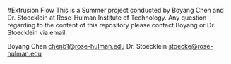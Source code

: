 #Extrusion Flow
This is a Summer project conducted by Boyang Chen and Dr. Stoecklein at Rose-Hulman Institute of Technology. Any question regarding to the content of this repository please contact Boyang or Dr. Stoecklein via email.

Boyang Chen chenb1@rose-hulman.edu
Dr. Stoecklein stoecke@rose-hulman.edu 
